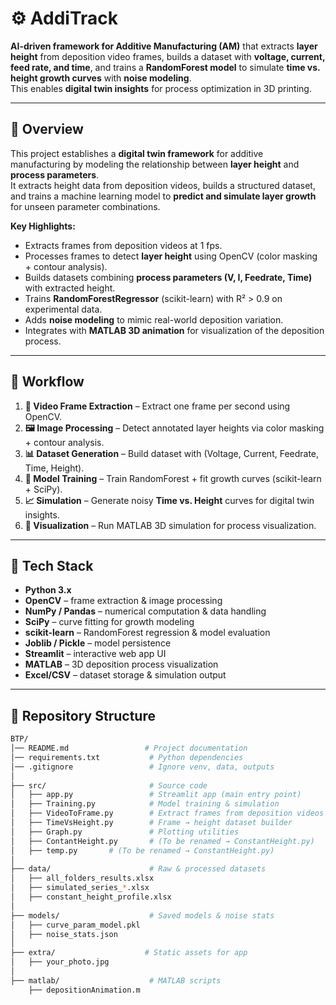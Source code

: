 # ⚙️ AddiTrack  
**AI-driven framework for Additive Manufacturing (AM)** that extracts **layer height** from deposition video frames, builds a dataset with **voltage, current, feed rate, and time**, and trains a **RandomForest model** to simulate **time vs. height growth curves** with **noise modeling**.  
This enables **digital twin insights** for process optimization in 3D printing.  

---

## 📌 Overview  
This project establishes a **digital twin framework** for additive manufacturing by modeling the relationship between **layer height** and **process parameters**.  
It extracts height data from deposition videos, builds a structured dataset, and trains a machine learning model to **predict and simulate layer growth** for unseen parameter combinations.  

**Key Highlights:**  
- Extracts frames from deposition videos at 1 fps.  
- Processes frames to detect **layer height** using OpenCV (color masking + contour analysis).  
- Builds datasets combining **process parameters (V, I, Feedrate, Time)** with extracted height.  
- Trains **RandomForestRegressor** (scikit-learn) with R² > 0.9 on experimental data.  
- Adds **noise modeling** to mimic real-world deposition variation.  
- Integrates with **MATLAB 3D animation** for visualization of the deposition process.  

---

## 🔹 Workflow  
1. **🎥 Video Frame Extraction** – Extract one frame per second using OpenCV.  
2. **🖼️ Image Processing** – Detect annotated layer heights via color masking + contour analysis.  
3. **📊 Dataset Generation** – Build dataset with (Voltage, Current, Feedrate, Time, Height).  
4. **🤖 Model Training** – Train RandomForest + fit growth curves (scikit-learn + SciPy).  
5. **📈 Simulation** – Generate noisy **Time vs. Height** curves for digital twin insights.  
6. **🧩 Visualization** – Run MATLAB 3D simulation for process visualization.  

---

## 🔹 Tech Stack  
- **Python 3.x**  
- **OpenCV** – frame extraction & image processing  
- **NumPy / Pandas** – numerical computation & data handling  
- **SciPy** – curve fitting for growth modeling  
- **scikit-learn** – RandomForest regression & model evaluation  
- **Joblib / Pickle** – model persistence  
- **Streamlit** – interactive web app UI  
- **MATLAB** – 3D deposition process visualization  
- **Excel/CSV** – dataset storage & simulation output  

---

## 🔹 Repository Structure  

```bash
BTP/
│── README.md                 # Project documentation
│── requirements.txt           # Python dependencies
│── .gitignore                 # Ignore venv, data, outputs
│
├── src/                       # Source code
│   ├── app.py                 # Streamlit app (main entry point)
│   ├── Training.py            # Model training & simulation
│   ├── VideoToFrame.py        # Extract frames from deposition videos
│   ├── TimeVsHeight.py        # Frame → height dataset builder
│   ├── Graph.py               # Plotting utilities
│   ├── ContantHeight.py       # (To be renamed → ConstantHeight.py)
│   ├── temp.py       # (To be renamed → ConstantHeight.py)
│
├── data/                      # Raw & processed datasets
│   ├── all_folders_results.xlsx
│   ├── simulated_series_*.xlsx
│   ├── constant_height_profile.xlsx
│
├── models/                    # Saved models & noise stats
│   ├── curve_param_model.pkl
│   ├── noise_stats.json
│
├── extra/                    # Static assets for app
│   ├── your_photo.jpg
│
├── matlab/                    # MATLAB scripts
    ├── depositionAnimation.m